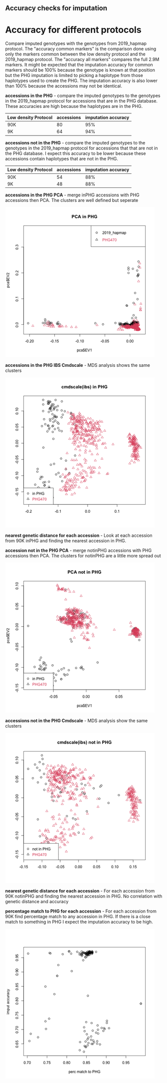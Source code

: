 <h2>Accuracy checks for imputation</h2>

# Accuracy for different protocols
Compare imputed genotypes with the genotypes from 2019_hapmap protocol. The "accuracy common markers" is the comparison done using only the markers common between the low density protocol and the 2019_hapmap protocol. The "accuracy all markers" compares the full 2.9M markers. It might be expected that the imputation accuracy for common markers should be 100% because the genotype is known at that position but the PHG imputation is limited to picking a haplotype from those haplotypes used to create the PHG. The imputation accuracy is also lower than 100% because the accessions may not be identical.

**accessions in the PHG** - compare the imputed genotypes to the genotypes in the 2019_hapmap protocol for accessions that are in the PHG database. These accuracies are high because the haplotypes are in the PHG.
  
| Low density Protocol | accessions | imputation accuracy |
|----------|-------------------|----------------|
| 90K      |      80           | 95%          |
| 9K       |      64           | 94%          |  

**accessions not in the PHG** - compare the imputed genotypes to the genotypes in the 2019_hapmap protocol for accessions that that are not in the PHG database. I expect this accuracy to be lower because these accessions contain haplotypes that are not in the PHG.
 
| Low density Protocol | accessions | imputation accuracy | 
|----------|-------------------|----------------|
| 90K      |     54     | 88%        |
| 9K       |     48     | 88%        |
 
**accessions in the PHG PCA** - merge inPHG accessions with PHG accessions then PCA. The clusters are well defined but seperate

![PCA in PHG](https://github.com/TriticeaeToolbox/PHGv2/blob/main/cluster-snprelate/images/snprelate-pca-90K-inPHG.png)

**accessions in the PHG IBS Cmdscale** - MDS analysis shows the same clusters

![PCA in PHG](https://github.com/TriticeaeToolbox/PHGv2/blob/main/cluster-snprelate/images/snprelate-90K-inPHG.png)

**nearest genetic distance for each accession** - Look at each accession from 90K inPHG and finding the nearest accession in PHG.

**accession not in the PHG PCA** - merge notinPHG accessions with PHG accessions then PCA. The clusters for notinPHG are a little more spread out

![PCA in PHG](https://github.com/TriticeaeToolbox/PHGv2/blob/main/cluster-snprelate/images/snprelate-pca-90K-notinPHG.png)

**accessions not in the PHG Cmdscale** - MDS analysis show the same clusters

![PCA in PHG](https://github.com/TriticeaeToolbox/PHGv2/blob/main/cluster-snprelate/images/snprelate-90K-notinPHG.png)

**nearest genetic distance for each accession** - For each accession from 90K notinPHG and finding the nearest accession in PHG. No correlation with genetic distance and accuracy

**percentage match to PHG for each accession** - For each accession from 90K find percentage match to any accession in PHG. If there is a close match to something in PHG I expect the imputation accuracy to be high.

![Imputed Accuracy vs PHG match](https://github.com/TriticeaeToolbox/PHGv2/blob/main/accuracy/images/accuracyVsmatch.png)



